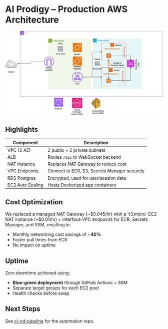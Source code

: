 # AI Prodigy – Production AWS Architecture

![Architecture diagram](assets/arch.png)

## Highlights
| Component | Description |
|-----------|-------------|
| VPC (2 AZ) | 2 public + 2 private subnets |
| ALB        | Routes `/api` to WebSocket backend |
| NAT Instance | Replaces NAT Gateway to reduce cost |
| VPC Endpoints | Connect to ECR, S3, Secrets Manager securely |
| RDS Postgres | Encrypted, used for user/session data |
| EC2 Auto Scaling | Hosts Dockerized app containers |

## Cost Optimization

We replaced a managed NAT Gateway (~$0.045/hr) with a `t3.micro` EC2 NAT instance (~$0.01/hr) + interface VPC endpoints for ECR, Secrets Manager, and SSM, resulting in:

- Monthly networking cost savings of ~**40%**
- Faster pull times from ECR
- No impact on uptime

## Uptime

Zero downtime achieved using:
- **Blue-green deployment** through GitHub Actions + SSM
- Separate target groups for each EC2 pool
- Health checks before swap

## Next Steps

See [ci-cd-pipeline](https://github.com/yourusername/ci-cd-pipeline) for the automation repo.
